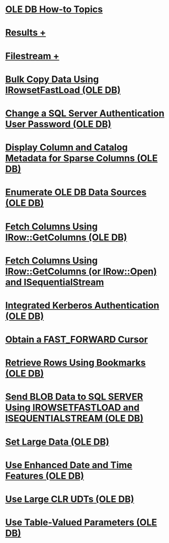 # [OLE DB How-to Topics](ole-db-how-to-topics.md)

# [Results +](../../oledb/ole-db-how-to/results/processing-results-how-to-topics-ole-db.md)
# [Filestream +](../../oledb/ole-db-how-to/filestream/filestream-and-ole-db.md)

# [Bulk Copy Data Using IRowsetFastLoad (OLE DB)](bulk-copy-data-using-irowsetfastload-ole-db.md)
# [Change a SQL Server Authentication User Password (OLE DB)](change-a-sql-server-authentication-user-password-ole-db.md)
# [Display Column and Catalog Metadata for Sparse Columns (OLE DB)](display-column-and-catalog-metadata-for-sparse-columns-ole-db.md)
# [Enumerate OLE DB Data Sources (OLE DB)](enumerate-ole-db-data-sources-ole-db.md)
# [Fetch Columns Using IRow::GetColumns (OLE DB)](fetch-columns-using-irow-getcolumns-ole-db.md)
# [Fetch Columns Using IRow::GetColumns (or IRow::Open) and ISequentialStream](fetch-columns-using-irow-getcolumns-or-irow-open-and-isequentialstream.md)
# [Integrated Kerberos Authentication (OLE DB)](integrated-kerberos-authentication-ole-db.md)
# [Obtain a FAST_FORWARD Cursor](obtain-a-fast-forward-cursor.md)
# [Retrieve Rows Using Bookmarks (OLE DB)](retrieve-rows-using-bookmarks-ole-db.md)
# [Send BLOB Data to SQL SERVER Using IROWSETFASTLOAD and ISEQUENTIALSTREAM (OLE DB)](send-blob-data-to-sql-server-using-irowsetfastload-and-isequentialstream-ole-db.md)
# [Set Large Data (OLE DB)](set-large-data-ole-db.md)
# [Use Enhanced Date and Time Features (OLE DB)](use-enhanced-date-and-time-features-ole-db.md)
# [Use Large CLR UDTs (OLE DB)](use-large-clr-udts-ole-db.md)
# [Use Table-Valued Parameters (OLE DB)](use-table-valued-parameters-ole-db.md)
